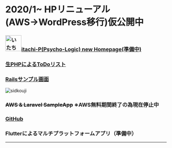 # 2020/1~ HPリニューアル(AWS→WordPress移行)仮公開中

### <a href="http://itachi-hp.herokuapp.com/"><img width="50" alt="いたちてへペロ" src="https://user-images.githubusercontent.com/46647015/73151918-d8c08800-4110-11ea-831b-451a030e7c7a.jpg">itachi-P(Psycho-Logic) new Homepage(準備中)</a>

### <a href="https://itachip-php-todolist.herokuapp.com/php/login.php">生PHPによるToDoリスト</a>

### <a href="https://arcane-plains-37972.herokuapp.com/">Railsサンプル画面</a>

![sidkouji](https://user-images.githubusercontent.com/46647015/73153253-79fe0d00-4116-11ea-9ad1-fc801a9e087d.gif)
### <a style="text-decoration: line-through;" href="https://itachi-p.com">AWS & Laravel SampleApp</a> ※AWS無料期間終了の為現在停止中

### <a href="https://github.com/itachi-P/">GitHub</a>

### Flutterによるマルチプラットフォームアプリ（準備中）

---
